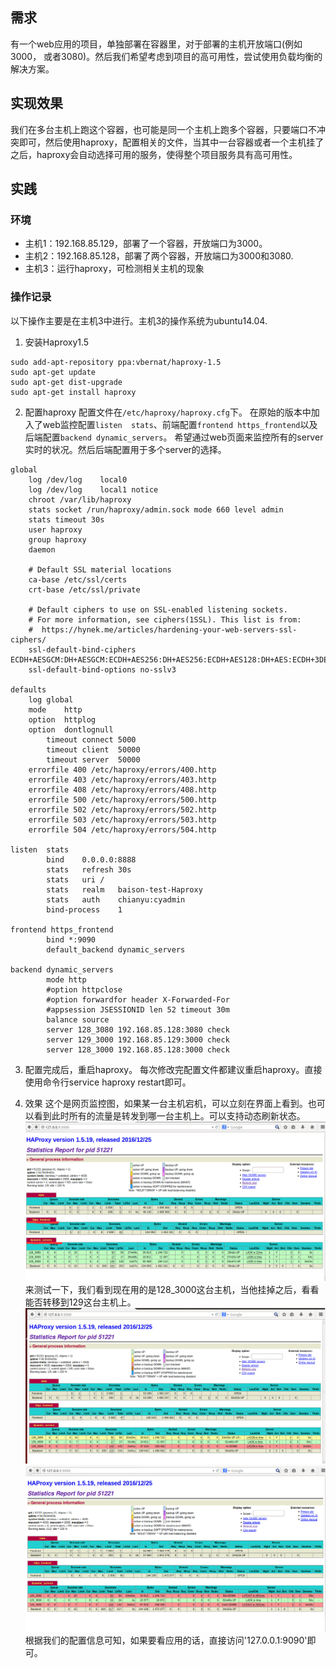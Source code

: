 ## 需求
有一个web应用的项目，单独部署在容器里，对于部署的主机开放端口(例如3000， 或者3080)。然后我们希望考虑到项目的高可用性，尝试使用负载均衡的解决方案。

## 实现效果
我们在多台主机上跑这个容器，也可能是同一个主机上跑多个容器，只要端口不冲突即可，然后使用haproxy，配置相关的文件，当其中一台容器或者一个主机挂了之后，haproxy会自动选择可用的服务，使得整个项目服务具有高可用性。

## 实践
### 环境
- 主机1：192.168.85.129，部署了一个容器，开放端口为3000。
- 主机2：192.168.85.128，部署了两个容器，开放端口为3000和3080.
- 主机3：运行haproxy，可检测相关主机的现象

### 操作记录
以下操作主要是在主机3中进行。主机3的操作系统为ubuntu14.04.
1. 安装Haproxy1.5
```shell
sudo add-apt-repository ppa:vbernat/haproxy-1.5
sudo apt-get update
sudo apt-get dist-upgrade
sudo apt-get install haproxy
```
2. 配置haproxy
配置文件在`/etc/haproxy/haproxy.cfg`下。
在原始的版本中加入了web监控配置`listen  stats`、前端配置`frontend https_frontend`以及后端配置`backend dynamic_servers`。
希望通过web页面来监控所有的server实时的状况。然后后端配置用于多个server的选择。

```
global
	log /dev/log	local0
	log /dev/log	local1 notice
	chroot /var/lib/haproxy
	stats socket /run/haproxy/admin.sock mode 660 level admin
	stats timeout 30s
	user haproxy
	group haproxy
	daemon

	# Default SSL material locations
	ca-base /etc/ssl/certs
	crt-base /etc/ssl/private

	# Default ciphers to use on SSL-enabled listening sockets.
	# For more information, see ciphers(1SSL). This list is from:
	#  https://hynek.me/articles/hardening-your-web-servers-ssl-ciphers/
	ssl-default-bind-ciphers ECDH+AESGCM:DH+AESGCM:ECDH+AES256:DH+AES256:ECDH+AES128:DH+AES:ECDH+3DES:DH+3DES:RSA+AESGCM:RSA+AES:RSA+3DES:!aNULL:!MD5:!DSS
	ssl-default-bind-options no-sslv3

defaults
	log	global
	mode	http
	option	httplog
	option	dontlognull
        timeout connect 5000
        timeout client  50000
        timeout server  50000
	errorfile 400 /etc/haproxy/errors/400.http
	errorfile 403 /etc/haproxy/errors/403.http
	errorfile 408 /etc/haproxy/errors/408.http
	errorfile 500 /etc/haproxy/errors/500.http
	errorfile 502 /etc/haproxy/errors/502.http
	errorfile 503 /etc/haproxy/errors/503.http
	errorfile 504 /etc/haproxy/errors/504.http

listen  stats
        bind    0.0.0.0:8888
        stats   refresh 30s
        stats   uri /
        stats   realm   baison-test-Haproxy
        stats   auth    chianyu:cyadmin
        bind-process    1

frontend https_frontend
        bind *:9090
        default_backend dynamic_servers

backend dynamic_servers
        mode http
        #option httpclose
        #option forwardfor header X-Forwarded-For
        #appsession JSESSIONID len 52 timeout 30m
        balance source
        server 128_3080 192.168.85.128:3080 check
        server 129_3000 192.168.85.129:3000 check
        server 128_3000 192.168.85.128:3000 check
```

3. 配置完成后，重启haproxy。
每次修改完配置文件都建议重启haproxy。直接使用命令行service haproxy restart即可。

4. 效果
这个是网页监控图，如果某一台主机宕机，可以立刻在界面上看到。也可以看到此时所有的流量是转发到哪一台主机上。可以支持动态刷新状态。
![](assets/markdown-img-paste-20181102154723820.png)
来测试一下，我们看到现在用的是128_3000这台主机，当他挂掉之后，看看能否转移到129这台主机上。
![](assets/markdown-img-paste-20181102155145534.png)
![](assets/markdown-img-paste-20181102155253630.png)
根据我们的配置信息可知，如果要看应用的话，直接访问'127.0.0.1:9090'即可。
